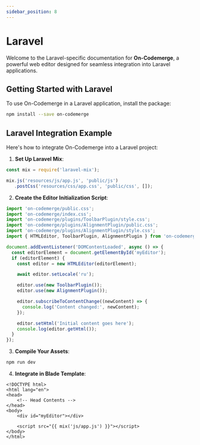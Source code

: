 ```yaml
---
sidebar_position: 8
---
```


# Laravel

Welcome to the Laravel-specific documentation for **On-Codemerge**, a powerful web editor designed for seamless integration into Laravel applications.

## Getting Started with Laravel

To use On-Codemerge in a Laravel application, install the package:

```bash
npm install --save on-codemerge
```

## Laravel Integration Example

Here's how to integrate On-Codemerge into a Laravel project:

1. **Set Up Laravel Mix**:

```javascript title="webpack.mix.js"
const mix = require('laravel-mix');

mix.js('resources/js/app.js', 'public/js')
   .postCss('resources/css/app.css', 'public/css', []);
```

2. **Create the Editor Initialization Script**:

```javascript title="resources/js/app.js"
import 'on-codemerge/public.css';
import 'on-codemerge/index.css';
import 'on-codemerge/plugins/ToolbarPlugin/style.css';
import 'on-codemerge/plugins/AlignmentPlugin/public.css';
import 'on-codemerge/plugins/AlignmentPlugin/style.css';
import { HTMLEditor, ToolbarPlugin, AlignmentPlugin } from 'on-codemerge';

document.addEventListener('DOMContentLoaded', async () => {
  const editorElement = document.getElementById('myEditor');
  if (editorElement) {
    const editor = new HTMLEditor(editorElement);

    await editor.setLocale('ru');

    editor.use(new ToolbarPlugin());
    editor.use(new AlignmentPlugin());

    editor.subscribeToContentChange((newContent) => {
      console.log('Content changed:', newContent);
    });

    editor.setHtml('Initial content goes here');
    console.log(editor.getHtml());
  }
});
```

3. **Compile Your Assets**:

```bash
npm run dev
```

4. **Integrate in Blade Template**:

```blade title="welcome.blade.php"
<!DOCTYPE html>
<html lang="en">
<head>
    <!-- Head Contents -->
</head>
<body>
    <div id="myEditor"></div>

    <script src="{{ mix('js/app.js') }}"></script>
</body>
</html>
```
